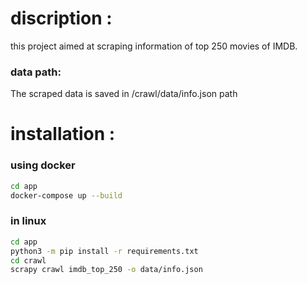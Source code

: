 # discription :
this project aimed at scraping information of top 250 movies of IMDB.

### data path:
The scraped data is saved in /crawl/data/info.json path

# installation :
### using docker
```bash
cd app
docker-compose up --build
```
### in linux
```bash
cd app
python3 -m pip install -r requirements.txt
cd crawl
scrapy crawl imdb_top_250 -o data/info.json
```
